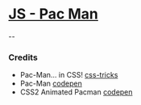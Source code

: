 # [JS - Pac Man](https://sctlcd.github.io/js-pacman/)
--

### Credits

- Pac-Man… in CSS! [css-tricks](https://css-tricks.com/pac-man-in-css/)
- Pac-Man [codepen](https://codepen.io/pandamo-Code/embed/RwwBXvj?default-tab=&theme-id=)
- CSS2 Animated Pacman [codepen](https://codepen.io/wifi/pen/olKxE)
